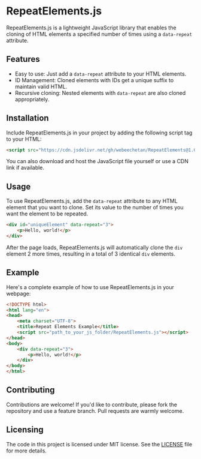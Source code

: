 
# RepeatElements.js

RepeatElements.js is a lightweight JavaScript library that enables the cloning of HTML elements a specified number of times using a `data-repeat` attribute.

## Features

- Easy to use: Just add a `data-repeat` attribute to your HTML elements.
- ID Management: Cloned elements with IDs get a unique suffix to maintain valid HTML.
- Recursive cloning: Nested elements with `data-repeat` are also cloned appropriately.

## Installation

Include RepeatElements.js in your project by adding the following script tag to your HTML:

```html
<script src="https://cdn.jsdelivr.net/gh/webeechetan/RepeatElements@1.0.0/RepeatElements.js"></script>
```

You can also download and host the JavaScript file yourself or use a CDN link if available.

## Usage

To use RepeatElements.js, add the `data-repeat` attribute to any HTML element that you want to clone. Set its value to the number of times you want the element to be repeated.

```html
<div id="uniqueElement" data-repeat="3">
    <p>Hello, world!</p>
</div>
```

After the page loads, RepeatElements.js will automatically clone the `div` element 2 more times, resulting in a total of 3 identical `div` elements.

## Example

Here's a complete example of how to use RepeatElements.js in your webpage:

```html
<!DOCTYPE html>
<html lang="en">
<head>
    <meta charset="UTF-8">
    <title>Repeat Elements Example</title>
    <script src="path_to_your_js_folder/RepeatElements.js"></script>
</head>
<body>
    <div data-repeat="3">
        <p>Hello, world!</p>
    </div>
</body>
</html>
```

## Contributing

Contributions are welcome! If you'd like to contribute, please fork the repository and use a feature branch. Pull requests are warmly welcome.

## Licensing

The code in this project is licensed under MIT license. See the [LICENSE](LICENSE.md) file for more details.
